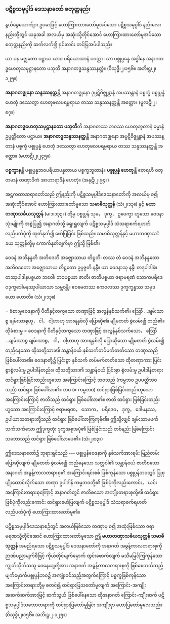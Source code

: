 ### ပဋိစ္စသမုပ္ပါဒ် ဒေသနာတော် စတုတ္ထနည်း

နွယ်ခွေယောက်ျား ဥပမာဖြင့် ဟောကြားထားတော်မူအပ်သော ပဋိစ္စသမုပ္ပါဒ် နည်းလေးနည်းတို့တွင် ယခုအခါ အလယ်မှ အဆုံးသို့တိုင်အောင် ဟောကြားထားတော်မူအပ်သော စတုတ္ထနည်းကို ဆက်လက်၍ ရှင်းလင်း တင်ပြအပ်ပါသည်။

ယာ ပန မဇ္ဈတော ပဋ္ဌာယ ယာဝ ပရိယောသာနံ ပဝတ္တာ၊ သာ ပစ္စုပ္ပန္နေ အဒ္ဓါနေ အနာဂတဒ္ဓဟေတုသမုဋ္ဌာနတော ပဘုတိ အနာဂတဒ္ဓသန္ဒဿနတ္ထံ။ (ဝိသုဒ္ဓိ၊၂၊၁၅၆။ အဘိ၊ဋ္ဌ၊၂၊၁၂၅။)

**အနာဂတဒ္ဓုနော သန္ဒဿနတ္ထ**န္တိ အနာဂတဒ္ဓုနော ဒုပ္ပဋိဝိဇ္ဈန္တာနံ အပဿန္တာနံ ပစ္စက္ခံ ပစ္စုပ္ပန္နံ ဟေတုံ ဒဿေတွာ ဟေတုဖလပရမ္ပရာယ တဿ သန္ဒဿနတ္ထန္တိ အတ္ထော။ (မူလဋီ၊၂၊၈၇။)

**အနာဂတဒ္ဓဟေတုသမုဋ္ဌာနတော ပဘုတီ**တိ အနာဂတဿ ဘဝဿ ဟေတုဘူတာနံ ဓမ္မာနံ ဥပ္ပတ္တိတော ပဋ္ဌာယ။ **အနာဂတဒ္ဓသန္ဒဿနတ္ထ**န္တိ အနာဂတဒ္ဓုနော အပ္ပဋိဝိဇ္ဈန္တာနံ အပဿန္တာနံ ပစ္စက္ခံ ပစ္စုပ္ပန္နံ ဟေတုံ ဒဿေတွာ ဟေတုဖလပရမ္ပရာယ တဿ သန္ဒဿနတ္ထန္တိ အတ္ထော။ (မဟာဋီ၊၂၊၂၄၅။)

**ပစ္စက္ခာန**န္တိ ပစ္စုပ္ပန္နဘဝပရိယာပန္နတာယ ပစ္စက္ခဘူတာနံ။ **ပစ္စုပ္ပန္နံ ဟေတု**န္တိ ဧတရဟိ ဝတ္တမာနံ တဏှာဒိကံ အာဟာရာဒီနံ ဟေတုံ။ (အနုဋီ၊၂၊၉၄။)

အဋ္ဌကထာဆရာတော်သည် ဤနည်းကို ပဋိစ္စသမုပ္ပါဒ်ဒေသနာတော်ကို အလယ်မှ စ၍ အဆုံးတိုင်အောင် ဟောကြားထားတော်မူသော **သမာဓိသုတ္တန်** (သံ၊၂၊၁၃။) နှင့် **မဟာတဏှာသင်္ခယသုတ္တန်** (မ၊၁၊၁၃၃။) တို့မှ ပစ္စုပ္ပန် သုခ， ဒုက္ခ， ဥပေက္ခာ ဟူသော ဝေဒနာသုံးမျိုးကို အစွဲပြု၍ အနာဂတ်သို့ ရှေးရှူလျက် ပဋိစ္စသမုပ္ပါဒ် သံသရာစက်ရဟတ် လည်ပတ်ပုံကို ထုတ်နုတ်၍ ဖော်ပြခြင်း ဖြစ်သည်။ 
သမာဓိသုတ္တန်နှင့် မဟာတဏှာသင်္ခယ သုတ္တန်တို့မှ ကောက်နုတ်ချက်မှာ ဤသို့ ဖြစ်၏။

ဝေဒနံ အဘိနန္ဒတိ အဘိဝဒတိ အဇ္ဈောသာယ တိဋ္ဌတိ၊ တဿ တံ ဝေဒနံ အဘိနန္ဒတော အဘိဝဒတော အဇ္ဈောသာယ တိဋ္ဌတော ဥပ္ပဇ္ဇတိ နန္ဒီ။ ယာ ဝေဒနာသု နန္ဒီ၊ တဒုပါဒါနံ။ တဿုပါဒါနပစ္စယာ ဘဝေါ၊ ဘဝပစ္စယာ ဇာတိ၊ ဇာတိပစ္စယာ ဇရာမရဏံ သောကပရိဒေဝဒုက္ခဒေါမနဿုပါယာသာ သမ္ဘဝန္တိ။ ဧဝမေတဿ ကေဝလဿ ဒုက္ခက္ခန္ဓဿ သမုဒယော ဟောတိ။ (သံ၊၂၊၁၃။)

= ခံစားမှုဝေဒနာကို ပီတိနှင့်တကွသော တဏှာဖြင့် အလွန်နှစ်သက်၏၊ ဪ ...ချမ်းသာစွ ချမ်းသာစွဟု， ငါ， ငါ့ဟာဟု အားရနှစ်လို ပြောဆို၏၊ မျိုမတတ် စွဲလမ်း၍ တည်၏။ 
ထိုခံစားမှု = ဝေဒနာကို ပီတိနှင့်တကွသော တဏှာဖြင့် အလွန်နှစ်သက်သော， ဪ ...ချမ်းသာစွ ချမ်းသာစွ， ငါ， ငါ့ဟာဟု အားရနှစ်လို ပြောဆိုသော မျိုမတတ် စွဲလမ်း၍ တည်နေသော ထိုသတို့သား၏ သန္တာန်ဝယ် နှစ်သက်တပ်မက်တတ်သော တဏှာသည် ဖြစ်ပေါ်လာ၏။ 
ဝေဒနာတို့၌ ပြင်းစွာ နှစ်သက် တပ်မက်တတ်သော ထိုတဏှာကား ပြင်းစွာစွဲလမ်းမှု ဥပါဒါန်တည်း။ 
ထိုသတို့သား၏ သန္တာန်ဝယ် ပြင်းစွာ စွဲလမ်းမှု ဥပါဒါန်တရား ထင်ရှားဖြစ်ခြင်းတည်းဟူသော အကြောင်းကြောင့် ဘဝသည် (ကမ္မဘဝ ဥပပတ္တိဘဝသည်) ထင်ရှား ဖြစ်ပေါ်လာ၏။ 
ဘဝ (= ကမ္မဘဝ) ထင်ရှားဖြစ်ခြင်းတည်းဟူသော အကြောင်းကြောင့် ဇာတိသည် ထင်ရှား ဖြစ်ပေါ်လာ၏။ 
ဇာတိ ထင်ရှား ဖြစ်ခြင်းတည်းဟူသော အကြောင်းကြောင့် ဇရာမရဏ， သောက， ပရိဒေဝ， ဒုက္ခ， ဒေါမနဿ， ဥပါယာသတရားတို့သည် ထင်ရှား ဖြစ်ပေါ်လာကြကုန်၏။ 
ဤသို့လျှင် ချမ်းသာမဖက် သက်သက်သော ဤဒုက္ခတုံး ဒုက္ခအစုအပုံ၏ ဖြစ်ခြင်းသည် တစ်နည်း ဖြစ်ကြောင်းသဘောသည် ထင်ရှား ဖြစ်ပေါ်လာပေ၏။ (သံ၊၂၊၁၃။)

ဤဒေသနာတော်၌ ဘုရားရှင်သည် --- ပစ္စုပ္ပန်ဝေဒနာကို နှစ်သက်အားရမ်း  မြည်တမ်းပြောဆိုလျက် မျိုမတတ် စွဲလမ်း၍ တည်နေသော သတ္တဝါ၏ သန္တာန်ဝယ် ဇာတိစသော အနာဂတ် အဓွန့်ကာလတရားစု၏ အကြောင်းရင်းစစ် ဖြစ်ကုန်သော ပစ္စုပ္ပန်ဘဝတွင် ပြုစုပျိုးထောင်လိုက်သော တဏှာ ဥပါဒါန် ကမ္မဘဝတို့၏ ဖြစ်ပုံကိုလည်းကောင်း， ယင်းအကြောင်းတရားစုကြောင့် အနာဂတ်တွင် ဇာတိစသော အကျိုးတရားစုတို့၏ ထင်ရှားဖြစ်ပုံကိုလည်းကောင်း ထင်ရှားဖော်ပြလျက် ပဋိစ္စသမုပ္ပါဒ် သံသရာစက်ရဟတ် လည်ပတ်ပုံကို ဟောကြားထားတော်မူ၏။

ပဋိစ္စသမုပ္ပါဒ်ဒေသနာစဉ်တွင် အလယ်ဖြစ်သော တဏှာမှ စ၍ အဆုံးဖြစ်သော ဇရာမရဏသို့တိုင်အောင် ဟောကြားထားတော်မူသော ဤ **မဟာတဏှာသင်္ခယသုတ္တန် သမာဓိသုတ္တန်** အမည်ရသော ပဋိစ္စသမုပ္ပါဒ် ဒေသနာတော်ကို အနာဂတ် အဓွန့်ကာလတရားစုကို ဉာဏ်ပညာမျက်စိဖြင့် ကိုယ်တိုင်မျက်မှောက် ထွင်းဖောက်လျက် မသိမမြင်ကြကုန်သော ကျွတ်ထိုက်သသူ ဝေနေယျတို့အား အနာဂတ် အဓွန့်ကာလတရားစုကို ဖြစ်စေတတ်သည့် မျက်မှောက်ပစ္စုပ္ပန်ဘဝ၌ အကျုံးဝင်သည့်အတွက်ကြောင့် ပစ္စက္ခဖြစ်ကုန်သော အကြောင်းတရားတို့မှ စတင်၍ ထင်ရှားပြသတော်မူလျက် အကြောင်း-အကျိုး အဆက်ဆက်အားဖြင့် ဆက်သွယ် ဖြစ်ပေါ်နေသော ထိုအနာဂတ် ကြောင်း-ကျိုးဆက် ပဋိစ္စသမုပ္ပါဒ်သဘောတရားကို ထင်ရှားပြတော်မူခြင်း အကျိုးငှာ ဟောပြတော်မူလေသည်။ (ဝိသုဒ္ဓိ၊၂၊၁၅၆။ အဘိ၊ဋ္ဌ၊၂၊၁၂၅။)